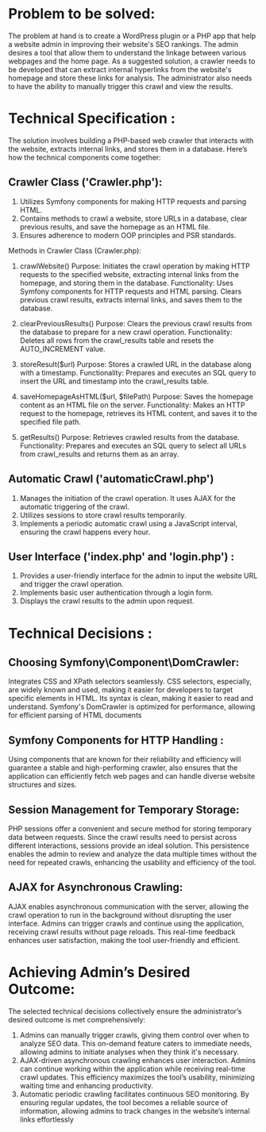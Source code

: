 # Problem to be solved:
The problem at hand is to create a WordPress plugin or a PHP app that help a website admin in improving their website's SEO rankings.
The admin desires a tool that allow them to understand the linkage between various webpages and the home page.
As a suggested solution, a crawler needs to be developed that can extract internal hyperlinks from the website's homepage and store these links for analysis. 
The administrator also needs to have the ability to manually trigger this crawl and view the results.
# Technical Specification :
The solution involves building a PHP-based web crawler that interacts with the website, extracts internal links, and stores them in a database. 
Here’s how the technical components come together:
## Crawler Class ('Crawler.php'):
1.  Utilizes Symfony components for making HTTP requests and parsing HTML.
1.  Contains methods to crawl a website, store URLs in a database, clear previous results, and save the homepage as an HTML file.
1.  Ensures adherence to modern OOP principles and PSR standards.
   
  Methods in Crawler Class (Crawler.php):
  
1.  crawlWebsite()
Purpose: Initiates the crawl operation by making HTTP requests to the specified website, extracting internal links from the homepage, and storing them in the database.
Functionality: Uses Symfony components for HTTP requests and HTML parsing. Clears previous crawl results, extracts internal links, and saves them to the database.

1.  clearPreviousResults()
Purpose: Clears the previous crawl results from the database to prepare for a new crawl operation.
Functionality: Deletes all rows from the crawl_results table and resets the AUTO_INCREMENT value.

1.  storeResult($url)
Purpose: Stores a crawled URL in the database along with a timestamp.
Functionality: Prepares and executes an SQL query to insert the URL and timestamp into the crawl_results table.

1.  saveHomepageAsHTML($url, $filePath)
Purpose: Saves the homepage content as an HTML file on the server.
Functionality: Makes an HTTP request to the homepage, retrieves its HTML content, and saves it to the specified file path.

1.  getResults()
Purpose: Retrieves crawled results from the database.
Functionality: Prepares and executes an SQL query to select all URLs from crawl_results and returns them as an array.

## Automatic Crawl ('automaticCrawl.php')
1.  Manages the initiation of the crawl operation. It uses AJAX for the automatic triggering of the crawl.
1.  Utilizes sessions to store crawl results temporarily.
1.  Implements a periodic automatic crawl using a JavaScript interval, ensuring the crawl happens every hour.

## User Interface ('index.php' and 'login.php') : 
1.  Provides a user-friendly interface for the admin to input the website URL and trigger the crawl operation.
1.  Implements basic user authentication through a login form.
1.  Displays the crawl results to the admin upon request.

# Technical Decisions :
## Choosing Symfony\Component\DomCrawler:
Integrates CSS and XPath selectors seamlessly. CSS selectors, especially, are widely known and used, 
making it easier for developers to target specific elements in HTML.
Its syntax is clean, making it easier to read and understand. Symfony's DomCrawler is optimized for performance, allowing for efficient parsing of HTML documents
## Symfony Components for HTTP Handling : 
Using components that are known for their reliability and efficiency will guarantee a stable and high-performing crawler,
also ensures that the application can efficiently fetch web pages and can handle diverse website structures and sizes.
## Session Management for Temporary Storage:
PHP sessions offer a convenient and secure method for storing temporary data between requests. 
Since the crawl results need to persist across different interactions, sessions provide an ideal solution.
This persistence enables the admin to review and analyze the data multiple times without the need for repeated crawls, 
enhancing the usability and efficiency of the tool.
## AJAX for Asynchronous Crawling:
AJAX enables asynchronous communication with the server, allowing the crawl operation to run in the background without disrupting the user interface.
Admins can trigger crawls and continue using the application, receiving crawl results without page reloads. This real-time feedback enhances user satisfaction, 
making the tool user-friendly and efficient.
# Achieving Admin’s Desired Outcome:
The selected technical decisions collectively ensure the administrator’s desired outcome is met comprehensively:
1.  Admins can manually trigger crawls, giving them control over when to analyze SEO data. This on-demand feature caters to immediate needs, allowing admins to initiate analyses when they think it's necessary.
1.  AJAX-driven asynchronous crawling enhances user interaction. Admins can continue working within the application while receiving real-time crawl updates. This efficiency maximizes the tool’s usability, minimizing waiting time and enhancing productivity.
1.  Automatic periodic crawling facilitates continuous SEO monitoring. By ensuring regular updates, the tool becomes a reliable source of information, allowing admins to track changes in the website’s internal links effortlessly
